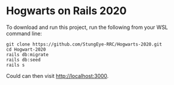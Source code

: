 # Hogwarts on Rails 2020

To download and run this project, run the following from your WSL command line:

    git clone https://github.com/StungEye-RRC/Hogwarts-2020.git
    cd Hogwart-2020
    rails db:migrate
    rails db:seed
    rails s

Could can then visit [http://localhost:3000](http://localhost:3000).
